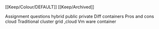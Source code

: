 [[Keep/Colour/DEFAULT]] [[Keep/Archived]] 

Assignment questions 
hybrid public private
Diff containers
Pros and cons cloud
Traditional cluster grid ,cloud
Vm ware container
